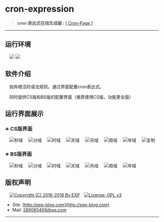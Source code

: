 # cron-expression

> <b>cron&nbsp;表达式在线生成器&nbsp;:&nbsp;</b>[[ Cron-Page ]](https://lyy289065406.github.io/cron-expression/)

------


## 运行环境

　![](https://img.shields.io/badge/Platform-Windows%20x64-brightgreen.svg)  ![](https://img.shields.io/badge/JDK-1.6%2B-brightgreen.svg)


## 软件介绍

　抛弃艰涩的语法规则，通过界面配置cron表达式。

　同时提供CS版和BS版的配置界面（推荐使用CS版，功能更全面）


## 运行界面展示

### ※ CS版界面

　![秒域](https://raw.githubusercontent.com/lyy289065406/cron-expression/master/doc/%E8%BF%90%E8%A1%8C%E6%88%AA%E5%9B%BE/01-CS-%E7%A7%92.png)
　![分域](https://raw.githubusercontent.com/lyy289065406/cron-expression/master/doc/%E8%BF%90%E8%A1%8C%E6%88%AA%E5%9B%BE/02-CS-%E5%88%86.png)
　![时域](https://raw.githubusercontent.com/lyy289065406/cron-expression/master/doc/%E8%BF%90%E8%A1%8C%E6%88%AA%E5%9B%BE/03-CS-%E6%97%B6.png)
　![天域](https://raw.githubusercontent.com/lyy289065406/cron-expression/master/doc/%E8%BF%90%E8%A1%8C%E6%88%AA%E5%9B%BE/04-CS-%E5%A4%A9.png)
　![月域](https://raw.githubusercontent.com/lyy289065406/cron-expression/master/doc/%E8%BF%90%E8%A1%8C%E6%88%AA%E5%9B%BE/05-CS-%E6%9C%88.png)
　![周域](https://raw.githubusercontent.com/lyy289065406/cron-expression/master/doc/%E8%BF%90%E8%A1%8C%E6%88%AA%E5%9B%BE/06-CS-%E5%91%A8.png)
　![年域](https://raw.githubusercontent.com/lyy289065406/cron-expression/master/doc/%E8%BF%90%E8%A1%8C%E6%88%AA%E5%9B%BE/07-CS-%E5%B9%B4.png)
　![复制](https://raw.githubusercontent.com/lyy289065406/cron-expression/master/doc/%E8%BF%90%E8%A1%8C%E6%88%AA%E5%9B%BE/08-CS-%E5%A4%8D%E5%88%B6.png)

### ※ BS版界面

　![秒域](https://raw.githubusercontent.com/lyy289065406/cron-expression/master/doc/%E8%BF%90%E8%A1%8C%E6%88%AA%E5%9B%BE/09-BS-%E7%A7%92.png)
　![分域](https://raw.githubusercontent.com/lyy289065406/cron-expression/master/doc/%E8%BF%90%E8%A1%8C%E6%88%AA%E5%9B%BE/10-BS-%E5%88%86.png)
　![时域](https://raw.githubusercontent.com/lyy289065406/cron-expression/master/doc/%E8%BF%90%E8%A1%8C%E6%88%AA%E5%9B%BE/11-BS-%E6%97%B6.png)
　![天域](https://raw.githubusercontent.com/lyy289065406/cron-expression/master/doc/%E8%BF%90%E8%A1%8C%E6%88%AA%E5%9B%BE/12-BS-%E5%A4%A9.png)
　![月域](https://raw.githubusercontent.com/lyy289065406/cron-expression/master/doc/%E8%BF%90%E8%A1%8C%E6%88%AA%E5%9B%BE/13-BS-%E6%9C%88.png)
　![周域](https://raw.githubusercontent.com/lyy289065406/cron-expression/master/doc/%E8%BF%90%E8%A1%8C%E6%88%AA%E5%9B%BE/14-BS-%E5%91%A8.png)
　![年域](https://raw.githubusercontent.com/lyy289065406/cron-expression/master/doc/%E8%BF%90%E8%A1%8C%E6%88%AA%E5%9B%BE/15-BS-%E5%B9%B4.png)


## 版权声明

　[![Copyright (C) 2016-2018 By EXP](https://img.shields.io/badge/Copyright%20(C)-2006~2018%20By%20EXP-blue.svg)](http://exp-blog.com)　[![License: GPL v3](https://img.shields.io/badge/License-GPL%20v3-blue.svg)](https://www.gnu.org/licenses/gpl-3.0)

- Site: [http://exp-blog.com](http://exp-blog.com) 
- Mail: <a href="mailto:289065406@qq.com?subject=[EXP's Github]%20Your%20Question%20（请写下您的疑问）&amp;body=What%20can%20I%20help%20you?%20（需要我提供什么帮助吗？）">289065406@qq.com</a>


------
